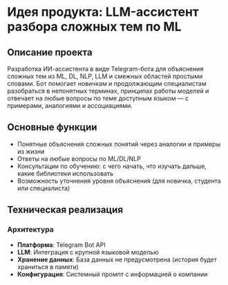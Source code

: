 # Идея продукта: LLM-ассистент разбора сложных тем по ML

## Описание проекта
Разработка ИИ-ассистента в виде Telegram-бота для объяснения сложных тем из ML, DL, NLP, LLM и смежных областей простыми словами.
Бот помогает новичкам и продолжающим специалистам разобраться в непонятных терминах, принципах работы моделей и отвечает на любые вопросы по теме доступным языком — с примерами, аналогиями и ассоциациями.

## Основные функции
- Понятные объяснения сложных понятий через аналогии и примеры из жизни
- Ответы на любые вопросы по ML/DL/NLP
- Консультации по обучению: с чего начать, что изучать дальше, какие библиотеки использовать
- Возможность уточнения уровня объяснения (для новичка, студента или специалиста)

## Техническая реализация

### Архитектура
- **Платформа**: Telegram Bot API
- **LLM**: Интеграция с крупной языковой моделью
- **Хранение данных**: База данных не предусмотрена (история будет храниться в памяти)
- **Конфигурация**: Системный промпт с информацией о компании 
